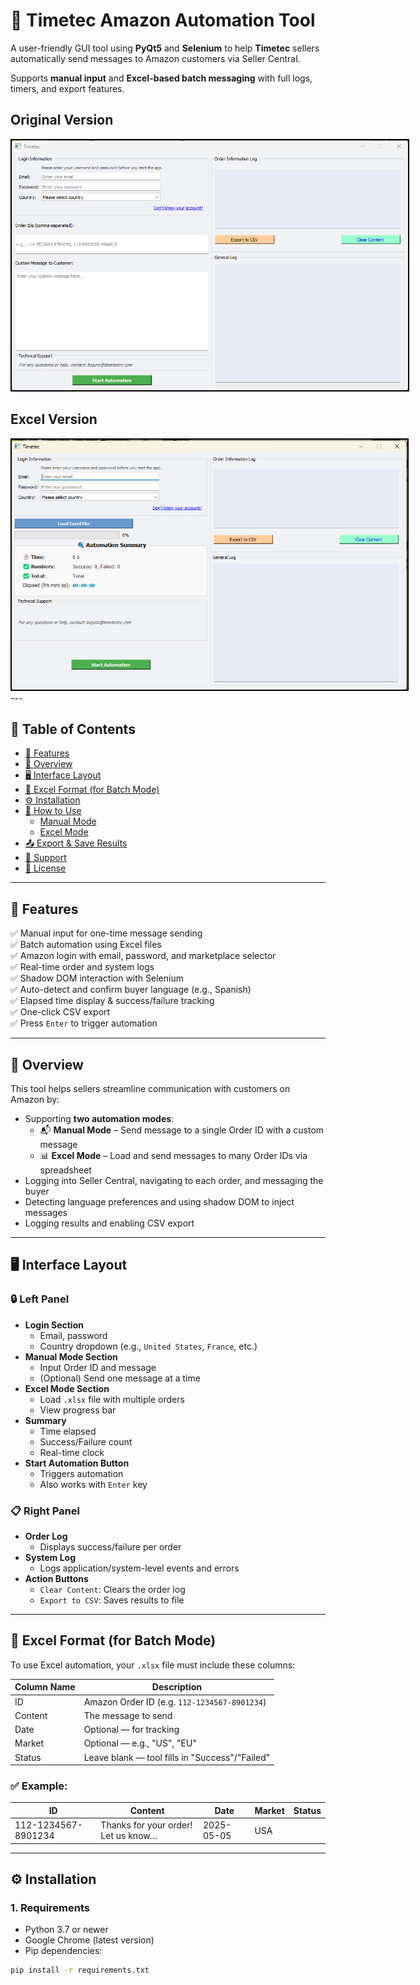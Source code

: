 # 🧾 Timetec Amazon Automation Tool

A user-friendly GUI tool using **PyQt5** and **Selenium** to help **Timetec** sellers automatically send messages to Amazon customers via Seller Central.

Supports **manual input** and **Excel-based batch messaging** with full logs, timers, and export features.

## Original Version
<img src="https://github.com/bojunz/Web_scrapying-2.0/blob/main/Pyqt_original.png" alt="Demo Login Page GIF" style="border: 2px solid black; max-width: 200%; height: 400px;"> <br>
## Excel Version
<img src="https://github.com/bojunz/Web_scrapying-2.0/blob/main/Pyqt_Excel.png" alt="Demo Login Page GIF" style="border: 2px solid black; max-width: 200%; height: 400px;">
---

## 📌 Table of Contents

- [🚀 Features](#-features)
- [🧠 Overview](#-overview)
- [🖥️ Interface Layout](#️-interface-layout)
- [📄 Excel Format (for Batch Mode)](#-excel-format-for-batch-mode)
- [⚙️ Installation](#-installation)
- [📂 How to Use](#-how-to-use)
  - [Manual Mode](#manual-mode)
  - [Excel Mode](#excel-mode)
- [📤 Export & Save Results](#-export--save-results)
- [🛟 Support](#-support)
- [📄 License](#-license)

---

## 🚀 Features

✅ Manual input for one-time message sending  
✅ Batch automation using Excel files  
✅ Amazon login with email, password, and marketplace selector  
✅ Real-time order and system logs  
✅ Shadow DOM interaction with Selenium  
✅ Auto-detect and confirm buyer language (e.g., Spanish)  
✅ Elapsed time display & success/failure tracking  
✅ One-click CSV export  
✅ Press `Enter` to trigger automation

---

## 🧠 Overview

This tool helps sellers streamline communication with customers on Amazon by:

- Supporting **two automation modes**:
  - 📬 **Manual Mode** – Send message to a single Order ID with a custom message
  - 📊 **Excel Mode** – Load and send messages to many Order IDs via spreadsheet
- Logging into Seller Central, navigating to each order, and messaging the buyer
- Detecting language preferences and using shadow DOM to inject messages
- Logging results and enabling CSV export

---

## 🖥️ Interface Layout

### 🔒 Left Panel

- **Login Section**
  - Email, password
  - Country dropdown (e.g., `United States`, `France`, etc.)
- **Manual Mode Section**
  - Input Order ID and message
  - (Optional) Send one message at a time
- **Excel Mode Section**
  - Load `.xlsx` file with multiple orders
  - View progress bar
- **Summary**
  - Time elapsed
  - Success/Failure count
  - Real-time clock
- **Start Automation Button**
  - Triggers automation
  - Also works with `Enter` key

### 📋 Right Panel

- **Order Log**
  - Displays success/failure per order
- **System Log**
  - Logs application/system-level events and errors
- **Action Buttons**
  - `Clear Content`: Clears the order log
  - `Export to CSV`: Saves results to file

---

## 📄 Excel Format (for Batch Mode)

To use Excel automation, your `.xlsx` file must include these columns:

| Column Name | Description                                     |
|-------------|-------------------------------------------------|
| ID          | Amazon Order ID (e.g. `112-1234567-8901234`)    |
| Content     | The message to send                             |
| Date        | Optional — for tracking                         |
| Market      | Optional — e.g., "US", "EU"                     |
| Status      | Leave blank — tool fills in "Success"/"Failed"  |

### ✅ Example:

| ID                 | Content                              | Date       | Market | Status |
|--------------------|---------------------------------------|------------|--------|--------|
| 112-1234567-8901234| Thanks for your order! Let us know…   | 2025-05-05 | USA    |        |

---

## ⚙️ Installation

### 1. Requirements

- Python 3.7 or newer
- Google Chrome (latest version)
- Pip dependencies:

```bash
pip install -r requirements.txt
